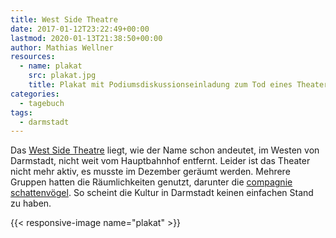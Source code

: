 ```yaml
---
title: West Side Theatre
date: 2017-01-12T23:22:49+00:00
lastmod: 2020-01-13T21:38:50+00:00
author: Mathias Wellner
resources:
  - name: plakat
    src: plakat.jpg
    title: Plakat mit Podiumsdiskussionseinladung zum Tod eines Theaters
categories:
  - tagebuch
tags:
  - darmstadt
---
```

Das <a href="http://westsidetheatre.de" target="_blank">West Side Theatre</a> liegt, wie der Name schon andeutet, im Westen von Darmstadt, nicht weit vom Hauptbahnhof entfernt. Leider ist das Theater nicht mehr aktiv, es musste im Dezember geräumt werden. Mehrere Gruppen hatten die Räumlichkeiten genutzt, darunter die <a href="http://www.compagnie-schattenvoegel.de/" target="_blank">compagnie schattenvögel</a>. So scheint die Kultur in Darmstadt keinen einfachen Stand zu haben.

<!--more-->

{{< responsive-image name="plakat" >}}
